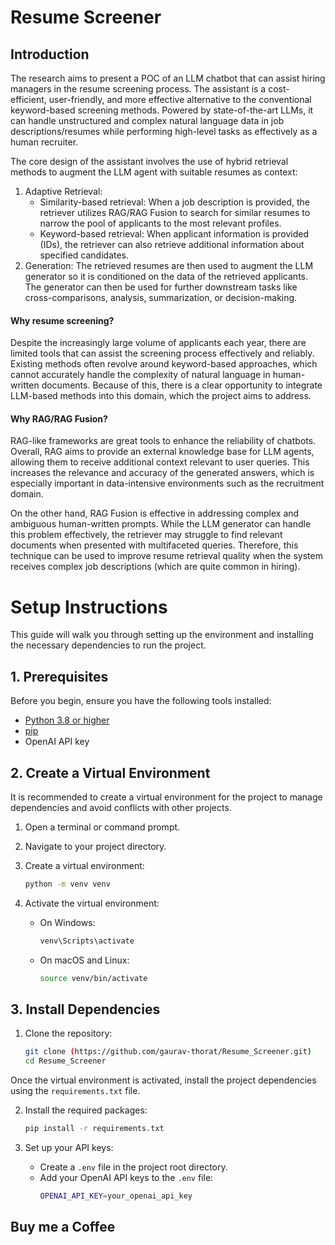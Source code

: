 # Resume Screener

## Introduction

The research aims to present a POC of an LLM chatbot that can assist hiring managers in the resume screening process. The assistant is a cost-efficient, user-friendly, and more effective alternative to the conventional keyword-based screening methods. Powered by state-of-the-art LLMs, it can handle unstructured and complex natural language data in job descriptions/resumes while performing high-level tasks as effectively as a human recruiter.  

The core design of the assistant involves the use of hybrid retrieval methods to augment the LLM agent with suitable resumes as context:

1. Adaptive Retrieval:
   - Similarity-based retrieval: When a job description is provided, the retriever utilizes RAG/RAG Fusion to search for similar resumes to narrow the pool of applicants to the most relevant profiles.
   - Keyword-based retrieval: When applicant information is provided (IDs), the retriever can also retrieve additional information about specified candidates.
3. Generation: The retrieved resumes are then used to augment the LLM generator so it is conditioned on the data of the retrieved applicants. The generator can then be used for further downstream tasks like cross-comparisons, analysis, summarization, or decision-making.

#### Why resume screening?

Despite the increasingly large volume of applicants each year, there are limited tools that can assist the screening process effectively and reliably. Existing methods often revolve around keyword-based approaches, which cannot accurately handle the complexity of natural language in human-written documents. Because of this, there is a clear opportunity to integrate LLM-based methods into this domain, which the project aims to address. 

#### Why RAG/RAG Fusion? 

RAG-like frameworks are great tools to enhance the reliability of chatbots. Overall, RAG aims to provide an external knowledge base for LLM agents, allowing them to receive additional context relevant to user queries. This increases the relevance and accuracy of the generated answers, which is especially important in data-intensive environments such as the recruitment domain.

On the other hand, RAG Fusion is effective in addressing complex and ambiguous human-written prompts. While the LLM generator can handle this problem effectively, the retriever may struggle to find relevant documents when presented with multifaceted queries. Therefore, this technique can be used to improve resume retrieval quality when the system receives complex job descriptions (which are quite common in hiring).

# Setup Instructions

This guide will walk you through setting up the environment and installing the necessary dependencies to run the project.

## 1. Prerequisites

Before you begin, ensure you have the following tools installed:
- [Python 3.8 or higher](https://www.python.org/downloads/)
- [pip](https://pip.pypa.io/en/stable/installation/)
- OpenAI API key

## 2. Create a Virtual Environment

It is recommended to create a virtual environment for the project to manage dependencies and avoid conflicts with other projects.

1. Open a terminal or command prompt.
2. Navigate to your project directory.
3. Create a virtual environment:

    ```sh
    python -m venv venv
    ```

4. Activate the virtual environment:

    - On Windows:

        ```sh
        venv\Scripts\activate
        ```

    - On macOS and Linux:

        ```sh
        source venv/bin/activate
        ```

## 3. Install Dependencies

1. Clone the repository:
    ```bash
    git clone (https://github.com/gaurav-thorat/Resume_Screener.git)
    cd Resume_Screener
    ```
Once the virtual environment is activated, install the project dependencies using the `requirements.txt` file.

2. Install the required packages:
    ```bash
    pip install -r requirements.txt
    ```

3. Set up your API keys:
    - Create a `.env` file in the project root directory.
    - Add your OpenAI API keys to the `.env` file:
      ```bash
      OPENAI_API_KEY=your_openai_api_key
      ```

## Buy me a Coffee



